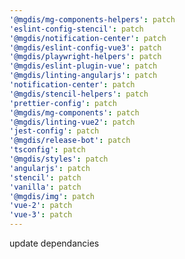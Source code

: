 ```yaml
---
'@mgdis/mg-components-helpers': patch
'eslint-config-stencil': patch
'@mgdis/notification-center': patch
'@mgdis/eslint-config-vue3': patch
'@mgdis/playwright-helpers': patch
'@mgdis/eslint-plugin-vue': patch
'@mgdis/linting-angularjs': patch
'notification-center': patch
'@mgdis/stencil-helpers': patch
'prettier-config': patch
'@mgdis/mg-components': patch
'@mgdis/linting-vue2': patch
'jest-config': patch
'@mgdis/release-bot': patch
'tsconfig': patch
'@mgdis/styles': patch
'angularjs': patch
'stencil': patch
'vanilla': patch
'@mgdis/img': patch
'vue-2': patch
'vue-3': patch
---
```


update dependancies
